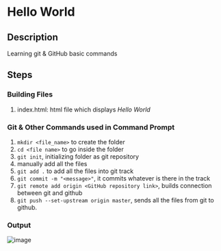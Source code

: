 # Hello World

## Description
Learning git & GitHub basic commands

## Steps

### Building Files
1) index.html: html file which displays *Hello World*

### Git & Other Commands used in Command Prompt
1) `mkdir <file_name>` to create the folder
2) `cd <file name>` to go inside the folder
3) `git init`, initializing folder as git repository
4) manually add all the files
5) `git add .` to add all the files into git track
6) `git commit -m "<message>"`, it commits whatever is there in the track
7) `git remote add origin <GitHub repository link>`, builds connection between git and github
8) `git push --set-upstream origin master`, sends all the files from git to github.

### Output

  ![image](https://github.com/user-attachments/assets/a2088b45-c4c3-4ff7-96e2-52158f5fba0d)
